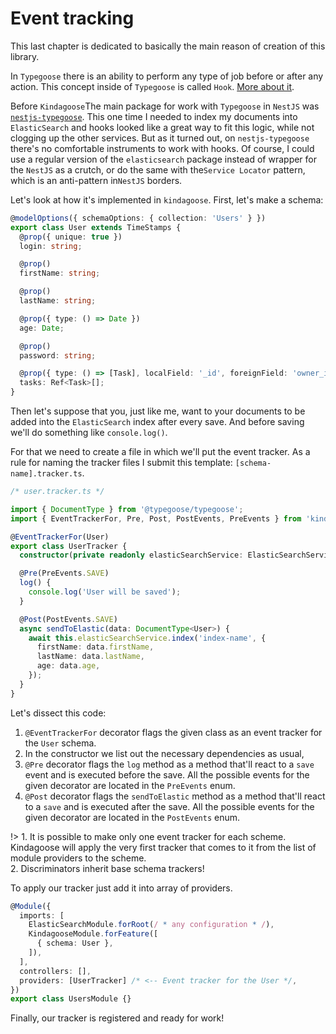 # Event tracking

This last chapter is dedicated to basically the main reason of creation of this library.

In `Typegoose` there is an ability to perform any type of job before or after any action. This concept inside
of `Typegoose` is called `Hook`. [More about it](https://typegoose.github.io/typegoose/docs/api/decorators/hooks/).

Before `Kindagoose`The main package for work with `Typegoose` in `NestJS`
was [`nestjs-typegoose`](https://github.com/kpfromer/nestjs-typegoose). This one time I needed to index my documents
into `ElasticSearch` and hooks looked like a great way to fit this logic, while not clogging up the other services. But
as it turned out, on `nestjs-typegoose` there's no comfortable instruments to work with hooks. Of course, I could use a
regular version of the `elasticsearch` package instead of wrapper for the `NestJS` as a crutch, or do the same with
the`Service Locator` pattern, which is an anti-pattern in`NestJS` borders.

Let's look at how it's implemented in `kindagoose`. First, let's make a schema:

```typescript
@modelOptions({ schemaOptions: { collection: 'Users' } })
export class User extends TimeStamps {
  @prop({ unique: true })
  login: string;

  @prop()
  firstName: string;

  @prop()
  lastName: string;

  @prop({ type: () => Date })
  age: Date;

  @prop()
  password: string;

  @prop({ type: () => [Task], localField: '_id', foreignField: 'owner_id' })
  tasks: Ref<Task>[];
}
```

Then let's suppose that you, just like me, want to your documents to be added into the `ElasticSearch` index after every
save. And before saving we'll do something like `console.log()`.

For that we need to create a file in which we'll put the event tracker. As a rule for naming the tracker files I submit
this template: `[schema-name].tracker.ts`.

```typescript
/* user.tracker.ts */

import { DocumentType } from '@typegoose/typegoose';
import { EventTrackerFor, Pre, Post, PostEvents, PreEvents } from 'kindagoose';

@EventTrackerFor(User)
export class UserTracker {
  constructor(private readonly elasticSearchService: ElasticSearchService) {}

  @Pre(PreEvents.SAVE)
  log() {
    console.log('User will be saved');
  }

  @Post(PostEvents.SAVE)
  async sendToElastic(data: DocumentType<User>) {
    await this.elasticSearchService.index('index-name', {
      firstName: data.firstName,
      lastName: data.lastName,
      age: data.age,
    });
  }
}
```

Let's dissect this code:

1. `@EventTrackerFor` decorator flags the given class as an event tracker for the `User` schema.
2. In the constructor we list out the necessary dependencies as usual,
3. `@Pre` decorator flags the `log` method as a method that'll react to a `save` event and is executed before the save.
   All the possible events for the given decorator are located in the `PreEvents` enum.
4. `@Post` decorator flags the `sendToElastic` method as a method that'll react to a `save` and is executed after the
   save. All the possible events for the given decorator are located in the `PostEvents` enum.

!> 1. It is possible to make only one event tracker for each scheme. Kindagoose will apply the very first tracker that
comes to it from the list of module providers to the scheme. <br> 2. Discriminators inherit base schema trackers!

To apply our tracker just add it into array of providers.

```typescript
@Module({
  imports: [
    ElasticSearchModule.forRoot(/ * any configuration * /),
    KindagooseModule.forFeature([
      { schema: User },
    ]),
  ],
  controllers: [],
  providers: [UserTracker] /* <-- Event tracker for the User */,
})
export class UsersModule {}
```

Finally, our tracker is registered and ready for work!
